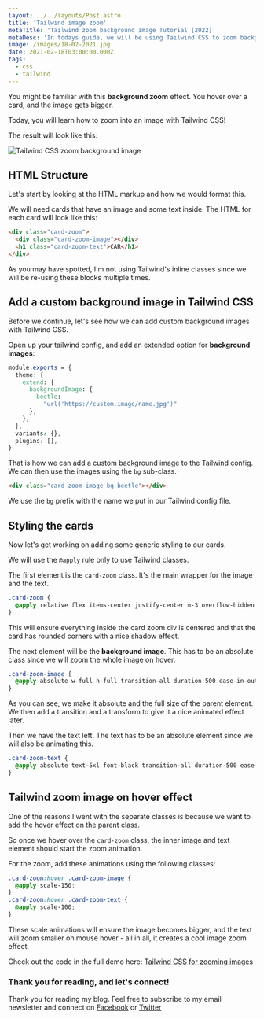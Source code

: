 ```yaml
---
layout: ../../layouts/Post.astro
title: 'Tailwind image zoom'
metaTitle: 'Tailwind zoom background image Tutorial [2022]'
metaDesc: 'In todays guide, we will be using Tailwind CSS to zoom background images on mouse hover. See the code examples in the live demo!'
image: /images/18-02-2021.jpg
date: 2021-02-18T03:00:00.000Z
tags:
  - css
  - tailwind
---
```


You might be familiar with this **background zoom** effect. You hover over a card, and the image gets bigger.

Today, you will learn how to zoom into an image with Tailwind CSS!

The result will look like this:

![Tailwind CSS zoom background image](https://cdn.hashnode.com/res/hashnode/image/upload/v1613210086987/7MnvkyrCY.gif)

## HTML Structure

Let's start by looking at the HTML markup and how we would format this.

We will need cards that have an image and some text inside. The HTML for each card will look like this:

```html
<div class="card-zoom">
  <div class="card-zoom-image"></div>
  <h1 class="card-zoom-text">CAR</h1>
</div>
```

As you may have spotted, I'm not using Tailwind's inline classes since we will be re-using these blocks multiple times.

## Add a custom background image in Tailwind CSS

Before we continue, let's see how we can add custom background images with Tailwind CSS.

Open up your tailwind config, and add an extended option for **background images**:

```css
module.exports = {
  theme: {
    extend: {
      backgroundImage: {
        beetle:
          "url('https://custom.image/name.jpg')"
      },
    },
  },
  variants: {},
  plugins: [],
}
```

That is how we can add a custom background image to the Tailwind config. We can then use the images using the `bg` sub-class.

```html
<div class="card-zoom-image bg-beetle"></div>
```

We use the `bg` prefix with the name we put in our Tailwind config file.

## Styling the cards

Now let's get working on adding some generic styling to our cards.

We will use the `@apply` rule only to use Tailwind classes.

The first element is the `card-zoom` class. It's the main wrapper for the image and the text.

```css
.card-zoom {
  @apply relative flex items-center justify-center m-3 overflow-hidden shadow-xl w-60 h-60 rounded-2xl;
}
```

This will ensure everything inside the card zoom div is centered and that the card has rounded corners with a nice shadow effect.

The next element will be the **background image**. This has to be an absolute class since we will zoom the whole image on hover.

```css
.card-zoom-image {
  @apply absolute w-full h-full transition-all duration-500 ease-in-out transform bg-center bg-cover;
}
```

As you can see, we make it absolute and the full size of the parent element. We then add a transition and a transform to give it a nice animated effect later.

Then we have the text left. The text has to be an absolute element since we will also be animating this.

```css
.card-zoom-text {
  @apply absolute text-5xl font-black transition-all duration-500 ease-in-out transform scale-150 text-gray-50 opacity-60;
}
```

## Tailwind zoom image on hover effect

One of the reasons I went with the separate classes is because we want to add the hover effect on the parent class.

So once we hover over the `card-zoom` class, the inner image and text element should start the zoom animation.

For the zoom, add these animations using the following classes:

```css
.card-zoom:hover .card-zoom-image {
  @apply scale-150;
}
.card-zoom:hover .card-zoom-text {
  @apply scale-100;
}
```

These scale animations will ensure the image becomes bigger, and the text will zoom smaller on mouse hover - all in all, it creates a cool image zoom effect.

Check out the code in the full demo here: [Tailwind CSS for zooming images](https://play.tailwindcss.com/bJGtVPu4BT)

### Thank you for reading, and let's connect!

Thank you for reading my blog. Feel free to subscribe to my email newsletter and connect on [Facebook](https://www.facebook.com/DailyDevTipsBlog) or [Twitter](https://twitter.com/DailyDevTips1)
